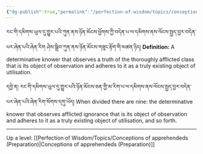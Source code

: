 ```yaml
---
{"dg-publish":true,"permalink":"/perfection-of-wisdom/topics/conception-of-apprehendeds-of-the-thoroughly-afflicted-class/"}
---
```


རང་གི་དམིགས་ཡུལ་དུ་གྱུར་པའི་ཀུན་ནས་ཉོན་མོངས་ཕྱོགས་ཀྱི་བདེན་པ་ལ་དམིགས་ནས་ལོངས་སྤྱད་བྱར་བདེན་པར་ཞེན་པའི་ཞེན་རིག 
ཤེས་སྒྲིབ་ཀུན་ནས་ཉོན་མོངས་གཟུང་རྟོག་གི་མཚན་ཉིད།
**Definition:** A determinative knower that observes a truth of the thoroughly afflicted class that is its object of observation and adheres to it as a truly existing object of utilisation.

དབྱེ་ན། རང་གི་དམིགས་ཡུལ་དུ་གྱུར་པའི་ཉོན་མོངས་ཅན་གྱི་མ་རིག་པ་ལ་དམིགས་ནས་ལོངས་སྤྱད་བྱར་བདེན་པར་ཞེན་པའི་ཞེན་རིག་སོགས་དགུ་ཡོད།
When divided there are nine: the determinative knower that observes afflicted ignorance that is its object of observation and adheres to it as a truly existing object of utilisation, and so forth.


---
Up a level: [[Perfection of Wisdom/Topics/Conceptions of apprehendeds (Preparation)\|Conceptions of apprehendeds (Preparation)]]